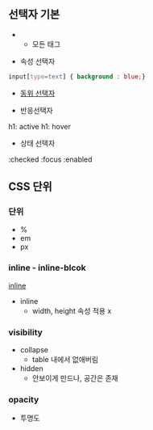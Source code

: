 ## 선택자 기본

* * 모든 태그

* 속성 선택자

```css
input[type=text] { background : blue;}
```

* [동위 선택자](./동위선택자.html)

* 반응선택자

h1: active
h1: hover

* 상태 선택자

:checked
:focus
:enabled

## CSS 단위

### 단위

* %
* em
* px

### inline - inline-blcok

[inline](./%EC%9D%B8%EB%9D%BC%EC%9D%B8%EB%B8%94%EB%A1%9D.html)

* inline
  * width, height 속성 적용 x


### visibility

* collapse
  * table 내에서 없애버림
* hidden    
  * 안보이게 만드나, 공간은 존재

### opacity

* 투명도


